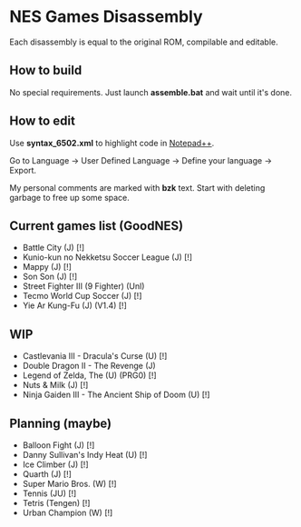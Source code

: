 # NES Games Disassembly

Each disassembly is equal to the original ROM, compilable and editable.



## How to build

No special requirements. Just launch **assemble.bat** and wait until it's done.



## How to edit

Use **syntax_6502.xml** to highlight code in [Notepad++](https://notepad-plus-plus.org/).

Go to Language -> User Defined Language -> Define your language -> Export.

My personal comments are marked with **bzk** text. Start with deleting garbage to free up some space.



## Current games list (GoodNES)
* Battle City (J) [!]
* Kunio-kun no Nekketsu Soccer League (J) [!]
* Mappy (J) [!]
* Son Son (J) [!]
* Street Fighter III (9 Fighter) (Unl)
* Tecmo World Cup Soccer (J) [!]
* Yie Ar Kung-Fu (J) (V1.4) [!]

## WIP
* Castlevania III - Dracula's Curse (U) [!]
* Double Dragon II - The Revenge (J)
* Legend of Zelda, The (U) (PRG0) [!]
* Nuts & Milk (J) [!]
* Ninja Gaiden III - The Ancient Ship of Doom (U) [!]

## Planning (maybe)
* Balloon Fight (J) [!]
* Danny Sullivan's Indy Heat (U) [!]
* Ice Climber (J) [!]
* Quarth (J) [!]
* Super Mario Bros. (W) [!]
* Tennis (JU) [!]
* Tetris (Tengen) [!]
* Urban Champion (W) [!]
